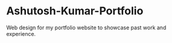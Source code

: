 # Ashutosh-Kumar-Portfolio
 Web design for my portfolio website to showcase past work and experience.

